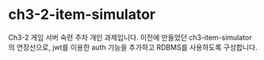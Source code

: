 # ch3-2-item-simulator
Ch3-2 게임 서버 숙련 주차 개인 과제입니다. 이전에 만들었던 ch3-item-simulator의 연장선으로, jwt를 이용한 auth 기능을 추가하고 RDBMS를 사용하도록 구성합니다.
